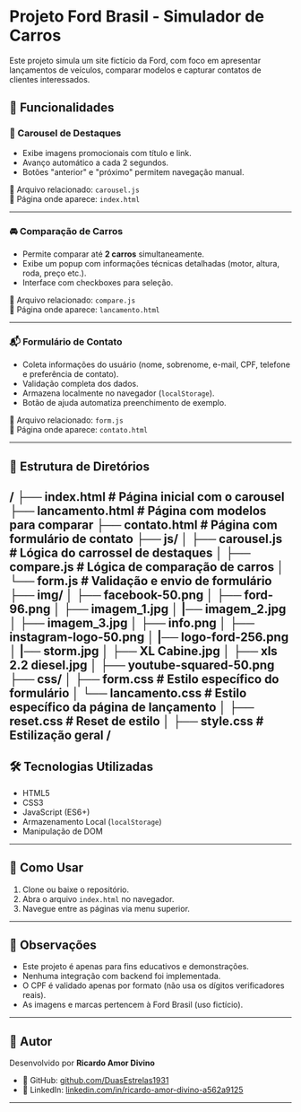 # Projeto Ford Brasil - Simulador de Carros

Este projeto simula um site fictício da Ford, com foco em apresentar lançamentos de veículos, comparar modelos e capturar contatos de clientes interessados.

## 🧩 Funcionalidades

### 🔄 Carousel de Destaques
- Exibe imagens promocionais com título e link.
- Avanço automático a cada 2 segundos.
- Botões "anterior" e "próximo" permitem navegação manual.

📄 Arquivo relacionado: `carousel.js`  
📍 Página onde aparece: `index.html`

---

### 🚘 Comparação de Carros
- Permite comparar até **2 carros** simultaneamente.
- Exibe um popup com informações técnicas detalhadas (motor, altura, roda, preço etc.).
- Interface com checkboxes para seleção.

📄 Arquivo relacionado: `compare.js`  
📍 Página onde aparece: `lancamento.html`

---

### 📬 Formulário de Contato
- Coleta informações do usuário (nome, sobrenome, e-mail, CPF, telefone e preferência de contato).
- Validação completa dos dados.
- Armazena localmente no navegador (`localStorage`).
- Botão de ajuda automatiza preenchimento de exemplo.

📄 Arquivo relacionado: `form.js`  
📍 Página onde aparece: `contato.html`

---

## 📁 Estrutura de Diretórios
/
├── index.html # Página inicial com o carousel
├── lancamento.html # Página com modelos para comparar
├── contato.html # Página com formulário de contato
├── js/
│ ├── carousel.js # Lógica do carrossel de destaques
│ ├── compare.js # Lógica de comparação de carros
│ └── form.js # Validação e envio de formulário
├── img/
│ ├── facebook-50.png
│ ├── ford-96.png
│ ├── imagem_1.jpg
│ |── imagem_2.jpg
│ ├── imagem_3.jpg
│ ├── info.png
│ ├── instagram-logo-50.png
│ |── logo-ford-256.png
│ |── storm.jpg
│ ├── XL Cabine.jpg
│ ├── xls 2.2 diesel.jpg
│ ├── youtube-squared-50.png
├── css/
│ ├── form.css # Estilo específico do formulário
│ └── lancamento.css # Estilo específico da página de lançamento
│ ├── reset.css # Reset de estilo
│ ├── style.css # Estilização geral
/
---

## 🛠️ Tecnologias Utilizadas

- HTML5
- CSS3
- JavaScript (ES6+)
- Armazenamento Local (`localStorage`)
- Manipulação de DOM

---

## 🚀 Como Usar

1. Clone ou baixe o repositório.
2. Abra o arquivo `index.html` no navegador.
3. Navegue entre as páginas via menu superior.

---

## 📌 Observações

- Este projeto é apenas para fins educativos e demonstrações.
- Nenhuma integração com backend foi implementada.
- O CPF é validado apenas por formato (não usa os dígitos verificadores reais).
- As imagens e marcas pertencem à Ford Brasil (uso fictício).

---

## 👤 Autor

Desenvolvido por **Ricardo Amor Divino**  
- 🔗 GitHub: [github.com/DuasEstrelas1931](https://github.com/DuasEstrelas1931)  
- 🔗 LinkedIn: [linkedin.com/in/ricardo-amor-divino-a562a9125](https://www.linkedin.com/in/ricardo-amor-divino-a562a9125)

---


